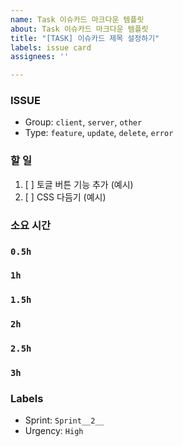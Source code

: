 ```yaml
---
name: Task 이슈카드 마크다운 템플릿
about: Task 이슈카드 마크다운 템플릿
title: "[TASK] 이슈카드 제목 설정하기"
labels: issue card
assignees: ''

---
```


### ISSUE
- Group:  `client`, `server`, `other`
- Type: `feature`, `update`, `delete`, `error`

### 할 일
1. [ ] 토글 버튼 기능 추가 (예시)
2. [ ] CSS 다듬기 (예시)

### 소요 시간
### `0.5h`
### `1h`
### `1.5h`
### `2h`
### `2.5h`
### `3h`

### Labels
- Sprint: `Sprint__2__`
- Urgency: `High`
